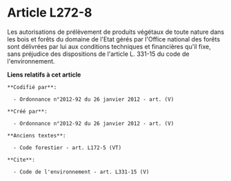 # Article L272-8

Les autorisations de prélèvement de produits végétaux de toute nature dans les bois et forêts du domaine de l'Etat gérés par
l'Office national des forêts sont délivrées par lui aux conditions techniques et financières qu'il fixe, sans préjudice des
dispositions de l'article L. 331-15 du code de l'environnement.

**Liens relatifs à cet article**

	**Codifié par**:

	  - Ordonnance n°2012-92 du 26 janvier 2012 - art. (V)

	**Créé par**:

	  - Ordonnance n°2012-92 du 26 janvier 2012 - art. (V)

	**Anciens textes**:

	  - Code forestier - art. L172-5 (VT)

	**Cite**:

	  - Code de l'environnement - art. L331-15 (V)
